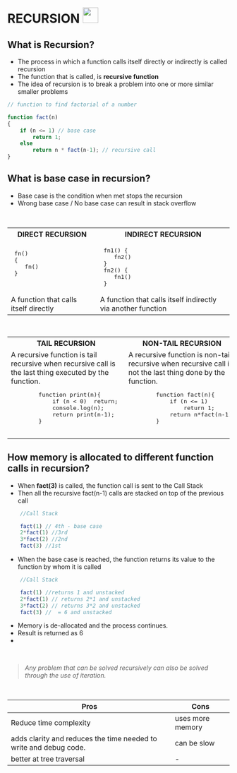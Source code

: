 <h1>RECURSION <img src="https://cdn1.iconfinder.com/data/icons/set-task2-set2-communication-line/128/set_2_-_Communication-Line-01-512.png" height="35" width="35"/> </h1>

## What is Recursion?
- The process in which a function calls itself directly or indirectly is called recursion
- The function that is called, is **recursive function**
- The idea of recursion is to break a problem into one or more similar smaller problems

```javascript
// function to find factorial of a number

function fact(n)
{
    if (n <= 1) // base case
        return 1;
    else    
        return n * fact(n-1); // recursive call
}
```

## What is base case in recursion?
- Base case is the condition when met stops the recursion
- Wrong base case / No base case can result in stack overflow 

<br>
<table>
    <tr>
        <th>
            DIRECT RECURSION
        </th>
        <th>
            INDIRECT RECURSION
        </th>
    </tr>
    <tr>
        <td>
            <pre>
 fn()
 {
    fn()
 }
 </pre>
        </td>
        <td>
            <pre>
 fn1() {
    fn2()
 }
 fn2() {
    fn1()
 }
</pre>
        </td>
    </tr>
    <tr>
        <td>A function that calls itself directly</td>
        <td>A function that calls itself indirectly via another function</td>
    </tr>
</table>
<br>

<table>
    <tr>
        <th>
            TAIL RECURSION
        </th>
        <th>
            NON-TAIL RECURSION
        </th>
    </tr>
    <tr>
        <td>A recursive function is tail recursive when recursive call is the last thing executed by the function.
        <pre>
        function print(n){
            if (n < 0)  return; 
            console.log(n);
            return print(n-1);
        }
        </pre>
        </td>
        <td>A recursive function is non-tail recursive when recursive call is not the last thing done by the function.
        <pre>
        function fact(n){
            if (n <= 1)  
                return 1; 
            return n*fact(n-1);
        }
        </pre>
        </td>
    </tr>
</table>

## How memory is allocated to different function calls in recursion?
- When **fact(3)** is called, the function call is sent to the Call Stack
- Then all the recursive fact(n-1) calls are stacked on top of the previous call
```javascript
    //Call Stack

    fact(1) // 4th - base case
    2*fact(1) //3rd
    3*fact(2) //2nd
    fact(3) //1st

```
- When the base case is reached, the function returns its value to the function by whom it is called
```javascript
    //Call Stack

    fact(1) //returns 1 and unstacked
    2*fact(1) // returns 2*1 and unstacked
    3*fact(2) // returns 3*2 and unstacked
    fact(3) //  = 6 and unstacked

```
- Memory is de-allocated and the process continues.
- Result is returned as 6
- 
<br>

<blockquote><i>Any problem that can be solved recursively can also be solved through the use of iteration.<i></blockquote>

<br>

| Pros                                                              | Cons             |
| ----------------------------------------------------------------- | ---------------- |
| Reduce time complexity                                            | uses more memory |
| adds clarity and reduces the time needed to write and debug code. | can be slow      |
| better at tree traversal                                          | -                |
